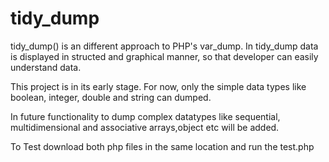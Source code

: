 # tidy_dump
tidy_dump() is an different approach to PHP's var_dump. In tidy_dump data is displayed in structed and graphical manner, so that developer can easily understand data.

This project is in its early stage. For now, only the simple data types like boolean, integer, double and string can dumped.

In future functionality to dump complex datatypes like sequential, multidimensional and associative arrays,object etc will be added.

To Test download both php files in the same location and run the test.php
